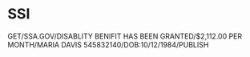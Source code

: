 # SSI
GET/SSA.GOV/DISABLITY BENIFIT HAS BEEN GRANTED/$2,112.00 PER MONTH/MARIA DAVIS 545832140/DOB:10/12/1984/PUBLISH
